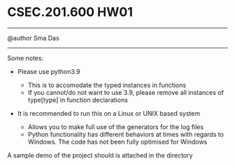 # CSEC.201.600 HW01

---

@author Sma Das

---

Some notes:

- Please use python3.9
    - This is to accomodate the typed instances in functions
    - If you cannot/do not want to use 3.9, please remove all instances of type[type] in function declarations

- It is recommended to run this on a Linux or UNIX based system
    - Allows you to make full use of the generators for the log files
    - Python functionality has different behaviors at times with regards to Windows. The code has not been fully optimised for Windows

A sample demo of the project should is attached in the directory 
